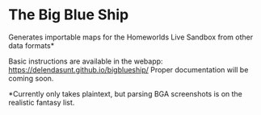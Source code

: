 # The Big Blue Ship
Generates importable maps for the Homeworlds Live Sandbox from other data formats*

Basic instructions are available in the webapp: https://delendasunt.github.io/bigblueship/
Proper documentation will be coming soon.

*Currently only takes plaintext, but parsing BGA screenshots is on the realistic fantasy list.
